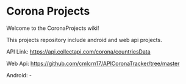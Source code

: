 # Corona Projects

Welcome to the CoronaProjects wiki!

This projects repository include android and web api projects.

API Link: https://api.collectapi.com/corona/countriesData

Web Api: https://github.com/cmlcrn17/APICoronaTracker/tree/master

Android: -
